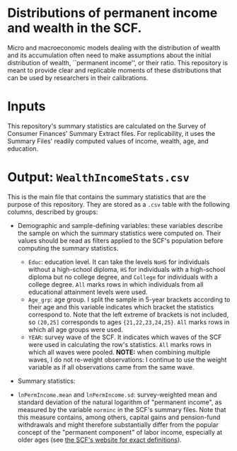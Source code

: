 # Distributions of permanent income and wealth in the SCF.

Micro and macroeconomic models dealing with the distribution of wealth and its accumulation often need to make assumptions about the initial distribution of wealth, ``permanent income'', or their ratio.
This repository is meant to provide clear and replicable moments of these distributions that can be used by researchers in their calibrations.

# Inputs

This repository's summary statistics are calculated on the Survey of Consumer Finances' Summary Extract files. For replicability, it uses the Summary Files' readily computed
values of income, wealth, age, and education.

# Output: `WealthIncomeStats.csv`

This is the main file that contains the summary statistics that are the purpose of this repository. They are stored as a `.csv` table with the following columns, described by groups:
- Demographic and sample-defining variables: these variables describe the sample on which the summary statistics were computed on. Their values should be read as filters applied
  to the SCF's population before computing the summary statistics.
  - `Educ`: education level. It can take the levels `NoHS` for individuals without a high-school diploma, `HS` for individuals with a high-school diploma but no college degree, and
    `College` for individuals with a college degree. `All` marks rows in which individuals from all educational attainment levels were used.
  - `Age_grp`: age group. I split the sample in 5-year brackets according to their age and this variable indicates which bracket the statistics correspond to. Note that the left
     extreme of brackets is not included, so `(20,25]` corresponds to ages `{21,22,23,24,25}`. `All` marks rows in which all age groups were used.
  - `YEAR`: survey wave of the SCF. It indicates which waves of the SCF were used in calculating the row's statistics. `All` marks rows in which all waves were pooled. **NOTE:**
     when combining multiple waves,  I do not re-weight observations: I continue to use the weight variable as if all observations came from the same wave.
     
 - Summary statistics:
  - `lnPermIncome.mean` and `lnPermIncome.sd`: survey-weighted mean and standard deviation of the natural logarithm of "permanent income", as measured by the variable `norminc`
    in the SCF's summary files. Note that this measure contains, among others, capital gains and pension-fund withdrawals and might therefore substantially differ from the
    popular concept of the "permanent component" of labor income, especially at older ages
    (see [the SCF's website for exact definitions](https://www.federalreserve.gov/econres/scfindex.htm)).
